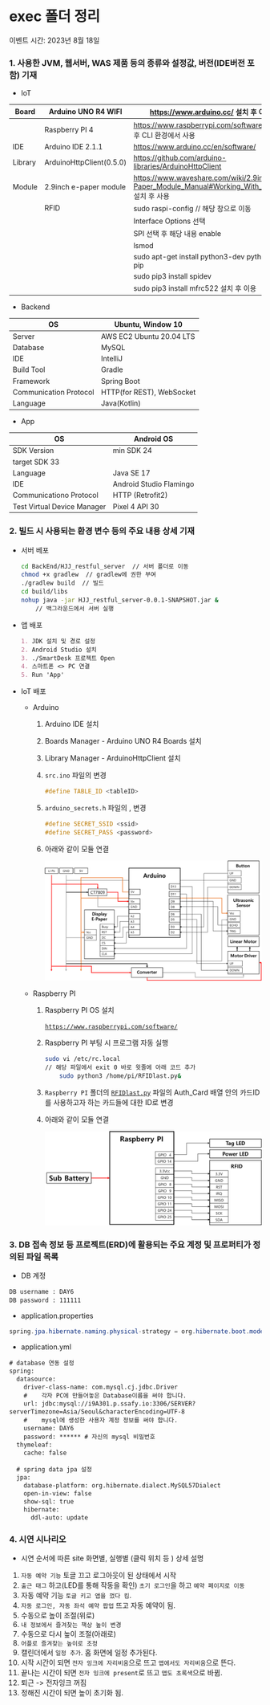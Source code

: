 # exec 폴더 정리

이벤트 시간: 2023년 8월 18일

### 1.  사용한 JVM, 웹서버, WAS 제품 등의 종류와 설정값, 버전(IDE버전 포함) 기재

- IoT

| Board | Arduino UNO R4 WIFI | https://www.arduino.cc/ 설치 후 이용 |
| --- | --- | --- |
|  | Raspberry PI 4 | https://www.raspberrypi.com/software/ 설치 후 CLI 환경에서 사용 |
| IDE | Arduino IDE 2.1.1 | https://www.arduino.cc/en/software/ |
| Library | ArduinoHttpClient(0.5.0) | https://github.com/arduino-libraries/ArduinoHttpClient |
| Module | 2.9inch e-paper module | https://www.waveshare.com/wiki/2.9inch_e-Paper_Module_Manual#Working_With_Arduino 설치 후 사용 |
| |  RFID | sudo raspi-config // 해당 창으로 이동
|||Interface Options 선택
|||SPI 선택 후 해당 내용 enable
|||lsmod | grep spi // 입력 후 spi_bcm2835 나온다면 성공
|||sudo apt-get install python3-dev python3-pip
|||sudo pip3 install spidev
|||sudo pip3 install mfrc522 설치 후 이용 |
- Backend

| OS | Ubuntu, Window 10 |
| --- | --- |
| Server | AWS EC2 Ubuntu 20.04 LTS |
| Database | MySQL |
| IDE | IntelliJ |
| Build Tool | Gradle |
| Framework | Spring Boot |
| Communication Protocol | HTTP(for REST), WebSocket |
| Language | Java(Kotlin) |
- App

| OS | Android OS |
| --- | --- |
| SDK Version | min SDK 24
target SDK  33 |
| Language | Java  SE 17 |
| IDE | Android Studio Flamingo | 2022.2.1 |
| Communicationo Protocol | HTTP (Retrofit2) |
| Test Virtual Device Manager | Pixel 4 API 30 |

### 2. 빌드 시 사용되는 환경 변수 등의 주요 내용 상세 기재

- 서버 베포
    
    ```bash
    cd BackEnd/HJJ_restful_server  // 서버 폴더로 이동
    chmod +x gradlew  // gradlew에 권한 부여
    ./gradlew build  // 빌드
    cd build/libs
    nohup java -jar HJJ_restful_server-0.0.1-SNAPSHOT.jar &
    	// 백그라운드에서 서버 실행
    ```
    
- 앱 배포
    
    ```markdown
    1. JDK 설치 및 경로 설정
    2. Android Studio 설치
    3. ./SmartDesk 프로젝트 Open
    4. 스마트폰 <> PC 연결
    5. Run 'App'
    ```
    
- IoT 배포
    - Arduino
        1. Arduino IDE 설치
        2. Boards Manager - Arduino UNO R4 Boards 설치
        3. Library Manager - ArduinoHttpClient 설치
        4. `src.ino` 파일의 <tableID> 변경
            
            ```cpp
            #define TABLE_ID <tableID>
            ```
            
        5. `arduino_secrets.h` 파일의 <ssid>, <password> 변경
            
            ```cpp
            #define SECRET_SSID <ssid>
            #define SECRET_PASS <password>
            ```
            
        6. 아래와 같이 모듈 연결
            
            ![Untitled](img/Untitled.png)
            
    - Raspberry PI
        1. Raspberry PI OS 설치
            
            [`https://www.raspberrypi.com/software/`](https://www.raspberrypi.com/software/)
            
        2. Raspberry PI 부팅 시 프로그램 자동 실행
            
            ```bash
            sudo vi /etc/rc.local 
            // 해당 파일에서 exit 0 바로 윗줄에 아래 코드 추가
            	sudo python3 /home/pi/RFIDlast.py&
            ```
            
        3. `Raspberry PI` 폴더의 [`RFIDlast.py`](http://RFIDlast.py) 파일의 Auth_Card 배열 안의 카드ID를 사용하고자 하는 카드들에 대한 ID로 변경
        4. 아래와 같이 모듈 연결
            
            ![Untitled](img/Untitled%201.png)
            

### 3. DB 접속 정보 등 프로젝트(ERD)에 활용되는 주요 계정 및 프로퍼티가 정의된 파일 목록

- DB 계정

```bash
DB username : DAY6
DB password : 111111
```

- application.properties

```java
spring.jpa.hibernate.naming.physical-strategy = org.hibernate.boot.model.naming.PhysicalNamingStrategyStandardImpl
```

- application.yml

```markup
# database 연동 설정
spring:
  datasource:
    driver-class-name: com.mysql.cj.jdbc.Driver
    #    각자 PC에 만들어놓은 Database이름을 써야 합니다.
    url: jdbc:mysql://i9A301.p.ssafy.io:3306/SERVER?serverTimezone=Asia/Seoul&characterEncoding=UTF-8
    #    mysql에 생성한 사용자 계정 정보를 써야 합니다.
    username: DAY6
    password: ****** # 자신의 mysql 비밀번호
  thymeleaf:
    cache: false

  # spring data jpa 설정
  jpa:
    database-platform: org.hibernate.dialect.MySQL57Dialect
    open-in-view: false
    show-sql: true
    hibernate:
      ddl-auto: update
```

### 4. 시연 시나리오

- 시연 순서에 따른 site 화면별, 실행별 (클릭 위치 등 ) 상세 설명
1. `자동 예약 기능` 토글 끄고 로그아웃이 된 상태에서 시작
2. `출근 태그` 하고(LED를 통해 작동을 확인) `초기 로그인`을 하고 `예약 페이지로 이동`
3. 자동 예약 기능 `토글 키고 앱을 껐다 킴`.
4. `자동 로그인, 자동 좌석 예약 팝업` 뜨고 자동 예약이 됨.
5. 수동으로 높이 조절(위로)
6. `내 정보에서 즐겨찾는 책상 높이 변경`
7. 수동으로 다시 높이 조절(아래로)
8. `어플로 즐겨찾는 높이로 조정`
9. 캘린더에서 `일정 추가`. 홈 화면에 일정 추가된다.
10. 시작 시간이 되면 `전자 잉크에 자리비움`으로 뜨고 `앱에서도 자리비움`으로 뜬다.
11. 끝나는 시간이 되면 `전자 잉크에 present`로 뜨고 `앱도 초록색`으로 바뀜.
12. 퇴근 -> 전자잉크 꺼짐
13. 정해진 시간이 되면 높이 초기화 됨.